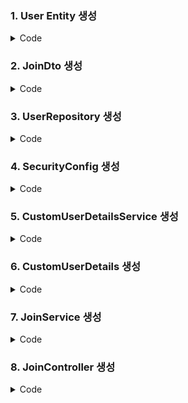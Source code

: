 ### 1. User Entity 생성
<details><summary>Code</summary>

```java
@Setter
@Getter
@Entity(name = "users")
public class User {

   @Id
   @GeneratedValue(strategy = GenerationType.IDENTITY)
   private Long id;

   @Column(unique = true)
   private String username;
   private String password;

   private String role;

}
```

</details>

### 2. JoinDto 생성
<details><summary>Code</summary>

```java
@Setter
@Getter
public class JoinDto {

   private String username;
   private String password;
}
```

</details>

### 3. UserRepository 생성
<details> <summary> Code </summary>

```java
public interface UserRepository extends JpaRepository<User, Long> {

   boolean existsUserByUsername(String username);
   User findUserByUsername(String username);
}
```
</details>

### 4. SecurityConfig 생성
<details><summary>Code</summary>

```java
@Configuration
@EnableWebSecurity
public class SecurityConfig {

   @Bean
   public BCryptPasswordEncoder passwordEncoder() {
      return new BCryptPasswordEncoder();
   }

   @Bean
   SecurityFilterChain filter(HttpSecurity http) throws Exception{
      http
              .csrf(AbstractHttpConfigurer::disable);
      http
              .authorizeHttpRequests((auth) -> auth
                      .requestMatchers("/", "/join", "/login", "/loginProc", "/joinProc").permitAll()
                      .requestMatchers("/admin/**").hasRole("ADMIN")
                      .anyRequest().authenticated()
              );
      http
              .formLogin((auth) -> auth.loginPage("/login")
                      .loginProcessingUrl("/loginProc").permitAll()
              );
      return http.build();
   }
}
```
</details>

### 5. CustomUserDetailsService 생성
<details> <summary> Code </summary>

```java
@Slf4j
@Service
public class CustomUserDetailsService implements UserDetailsService {

   @Autowired
   private UserRepository userRepository;

   @Override
   public UserDetails loadUserByUsername(String username) throws UsernameNotFoundException {
      User userDetails = userRepository.findUserByUsername(username);

      if(userDetails != null) {
         return new CustomUserDetails(userDetails);
      }
      log.info("loadUserByUsername: {} ", userDetails.getUsername());
      return null;
   }
}
```
</details>


### 6. CustomUserDetails 생성
<details> <summary> Code </summary>

```java
public class CustomUserDetails implements UserDetails {

   private final User user;

   public CustomUserDetails(User user) {
      this.user = user;
   }

   @Override
   public Collection<? extends GrantedAuthority> getAuthorities() {
      Collection<GrantedAuthority> grant = new ArrayList<>();
      grant.add(new GrantedAuthority() {
         @Override
         public String getAuthority() {
            return user.getRole();
         }
      });
      return grant;
   }

   @Override
   public String getPassword() {
      return user.getPassword();
   }

   @Override
   public String getUsername() {
      return user.getUsername();
   }

   @Override
   public boolean isAccountNonExpired() {
      return true;
   }

   @Override
   public boolean isAccountNonLocked() {
      return true;
   }

   @Override
   public boolean isCredentialsNonExpired() {
      return true;
   }

   @Override
   public boolean isEnabled() {
      return true;
   }
}

```

</details>


### 7. JoinService 생성
<details> <summary> Code </summary>

```java

@Slf4j
@Service
public class JoinService {

   @Autowired
   private UserRepository userRepository;

   @Autowired
   private BCryptPasswordEncoder passwordEncoder;

   public void joinProc(JoinDto joinDto) {

      boolean isExist = userRepository.existsUserByUsername(joinDto.getUsername());
      if(isExist) {
         log.info("중복임!!! {} ", joinDto.getUsername());
         return;

      }
      User data = new User();
      data.setUsername(joinDto.getUsername());
      data.setPassword(passwordEncoder.encode(joinDto.getPassword()));
      data.setRole("ROLE_ADMIN");

      userRepository.save(data);
      log.info("저장 됨{} ", data);
   }
}
```

</details>

### 8. JoinController 생성

<details><summary>Code</summary>

```java
@Slf4j
@RestController
@RequiredArgsConstructor
public class JoinController {

   private final JoinService joinService;

   @PostMapping("/joinProc")
   public String joinProc(@RequestBody JoinDto joinDto) {
      log.info("request : {} | {} ", joinDto.getUsername(),joinDto.getPassword());
      joinService.joinProc(joinDto);
      return "good";
   }
}
```

</details>
